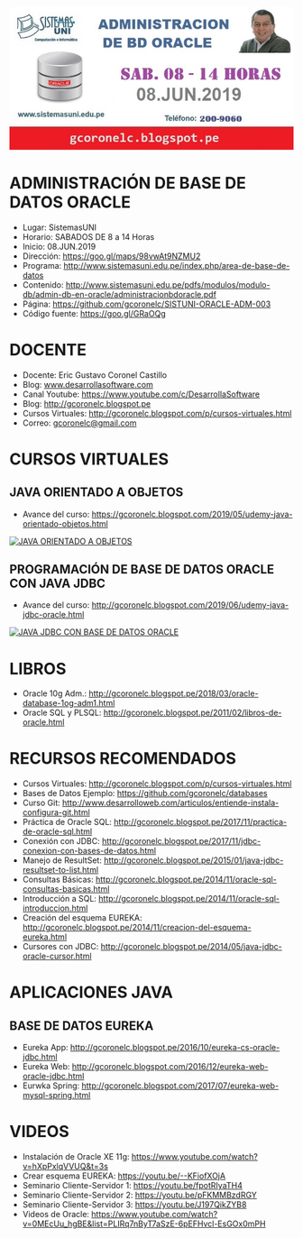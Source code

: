 ![ADMINISTRACION DE BD ORACLE](https://raw.githubusercontent.com/gcoronelc/SISTUNI-ORACLE-ADM-003/master/Img/ORA-ADM-003.JPG)


# ADMINISTRACIÓN DE BASE DE DATOS ORACLE

- Lugar: SistemasUNI
- Horario: SABADOS DE 8 a 14 Horas
- Inicio: 08.JUN.2019
- Dirección: https://goo.gl/maps/98vwAt9NZMU2
- Programa: http://www.sistemasuni.edu.pe/index.php/area-de-base-de-datos
- Contenido: http://www.sistemasuni.edu.pe/pdfs/modulos/modulo-db/admin-db-en-oracle/administracionbdoracle.pdf
- Página: https://github.com/gcoronelc/SISTUNI-ORACLE-ADM-003
- Código fuente: https://goo.gl/GRaOQg

# DOCENTE

- Docente: Eric Gustavo Coronel Castillo
- Blog: www.desarrollasoftware.com
- Canal Youtube: https://www.youtube.com/c/DesarrollaSoftware
- Blog: http://gcoronelc.blogspot.pe
- Cursos Virtuales: http://gcoronelc.blogspot.com/p/cursos-virtuales.html
- Correo: gcoronelc@gmail.com

# CURSOS VIRTUALES

## JAVA ORIENTADO A OBJETOS

- Avance del curso: https://gcoronelc.blogspot.com/2019/05/udemy-java-orientado-objetos.html

[![JAVA ORIENTADO A OBJETOS](http://img.youtube.com/vi/EKlwF12-l9Y/0.jpg)](http://www.youtube.com/watch?v=EKlwF12-l9Y "JAVA ORIENTADO A OBJETOS")


## PROGRAMACIÓN DE BASE DE DATOS ORACLE CON JAVA JDBC

- Avance del curso: http://gcoronelc.blogspot.com/2019/06/udemy-java-jdbc-oracle.html

[![JAVA JDBC CON BASE DE DATOS ORACLE](http://img.youtube.com/vi/MR53Xgeg28Y/0.jpg)](http://www.youtube.com/watch?v=MR53Xgeg28Y "JAVA JDBC CON BASE DE DATOS ORACLE")



# LIBROS

- Oracle 10g Adm.: http://gcoronelc.blogspot.pe/2018/03/oracle-database-1og-adm1.html
- Oracle SQL y PLSQL: http://gcoronelc.blogspot.pe/2011/02/libros-de-oracle.html


# RECURSOS RECOMENDADOS

- Cursos Virtuales: http://gcoronelc.blogspot.com/p/cursos-virtuales.html
- Bases de Datos Ejemplo: https://github.com/gcoronelc/databases
- Curso Git: http://www.desarrolloweb.com/articulos/entiende-instala-configura-git.html
- Práctica de Oracle SQL: http://gcoronelc.blogspot.pe/2017/11/practica-de-oracle-sql.html
- Conexión con JDBC: http://gcoronelc.blogspot.pe/2017/11/jdbc-conexion-con-bases-de-datos.html
- Manejo de ResultSet: http://gcoronelc.blogspot.pe/2015/01/java-jdbc-resultset-to-list.html
- Consultas Básicas: http://gcoronelc.blogspot.pe/2014/11/oracle-sql-consultas-basicas.html
- Introducción a SQL: http://gcoronelc.blogspot.pe/2014/11/oracle-sql-introduccion.html
- Creación del esquema EUREKA: http://gcoronelc.blogspot.pe/2014/11/creacion-del-esquema-eureka.html
- Cursores con JDBC: http://gcoronelc.blogspot.pe/2014/05/java-jdbc-oracle-cursor.html


# APLICACIONES JAVA 

## BASE DE DATOS EUREKA 

- Eureka App: http://gcoronelc.blogspot.pe/2016/10/eureka-cs-oracle-jdbc.html
- Eureka Web: http://gcoronelc.blogspot.com/2016/12/eureka-web-oracle-jdbc.html
- Eurwka Spring: http://gcoronelc.blogspot.com/2017/07/eureka-web-mysql-spring.html


# VIDEOS

- Instalación de Oracle XE 11g: https://www.youtube.com/watch?v=hXpPxlqVVUQ&t=3s
- Crear esquema EUREKA: https://youtu.be/--KFiofXOjA
- Seminario Cliente-Servidor 1: https://youtu.be/fpotRIyaTH4
- Seminario Cliente-Servidor 2: https://youtu.be/pFKMMBzdRGY
- Seminario Cliente-Servidor 3: https://youtu.be/J197QikZYB8
- Videos de Oracle: https://www.youtube.com/watch?v=0MEcUu_hgBE&list=PLIRq7nByT7aSzE-6pEFHvcl-EsGOx0mPH


